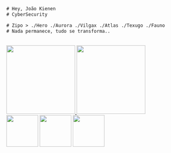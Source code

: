 ```diff
# Hey, João Kienen
# CyberSecurity

# Zipo > ./Hero ./Aurora ./Vilgax ./Atlas ./Texugo ./Fauno
# Nada permanece, tudo se transforma.. 
```

  ##

<div>
  <a href="https://github.com/joaokienen">
   <img height="180px" src="https://github-readme-stats.vercel.app/api?username=joaokienen"/>
    <img height="180px" src="https://github-readme-stats.vercel.app/api/top-langs/?username=joaokienen&layout=compact"/>
</div> 
 
<div>
  <a href="https://github.com/joaokienen/PHISHING"><img height="83px" src="https://github-readme-stats.vercel.app/api/pin/?username=joaokienen&repo=PHISHING&theme=dark&include_all_commits=true&count_private=true"/></a>
  <a href="https://github.com/joaokienen/JVKSCRIPT.ME"><img height="83px" src="https://github-readme-stats.vercel.app/api/pin/?username=joaokienen&repo=JVKSCRIPT.ME&theme=dark&include_all_commits=true&count_private=true"/></a>
  <a href="https://github.com/joaokienen/SHELL"><img height="83px" src="https://github-readme-stats.vercel.app/api/pin/?username=joaokienen&repo=SHELL&theme=dark&include_all_commits=true&count_private=true"/></a>
</div> 
  
